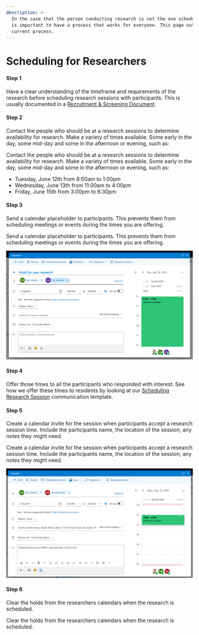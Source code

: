 ```yaml
---
description: >-
  In the case that the person conducting research is not the one scheduling, it
  is important to have a process that works for everyone. This page outlines our
  current process.
---
```


# Scheduling for Researchers

#### Step 1

Have a clear understanding of the timeframe and requirements of the research before scheduling research sessions with participants. This is usually documented in a [Recruitment & Screening Document](recruiting-draft/recruitment-process-and-timeline.md).

#### Step 2

Contact the people who should be at a research sessions to determine availability for research. Make a variety of times available. Some early in the day, some mid-day and some in the afternoon or evening, such as:

Contact the people who should be at a research sessions to determine availability for research. Make a variety of times available. Some early in the day, some mid-day and some in the afternoon or evening, such as:

* Tuesday, June 12th from 8:00am to 1:00pm
* Wednesday, June 13th from 11:00am to 4:00pm
* Friday, June 15th from 3:00pm to 6:30pm

#### Step 3

Send a calendar placeholder to participants. This prevents them from scheduling meetings or events during the times you are offering.

Send a calendar placeholder to participants. This prevents them from scheduling meetings or events during the times you are offering.

![](../../.gitbook/assets/screen-shot-2019-07-12-at-5.25.29-pm.png)

#### Step 4

Offer those times to all the participants who responded with interest. See how we offer these times to residents by looking at our [Scheduling Research Session](../../templates/scheduling-research-session.md) communication template.

#### Step 5

Create a calendar invite for the session when participants accept a research session time. Include the participants name, the location of the session, any notes they might need.

Create a calendar invite for the session when participants accept a research session time. Include the participants name, the location of the session, any notes they might need.

![Calendar invite for scheduled research session](../../.gitbook/assets/screen-shot-2019-07-12-at-7.49.28-pm.png)

#### Step 6

Clear the holds from the researchers calendars when the research is scheduled.

Clear the holds from the researchers calendars when the research is scheduled.
